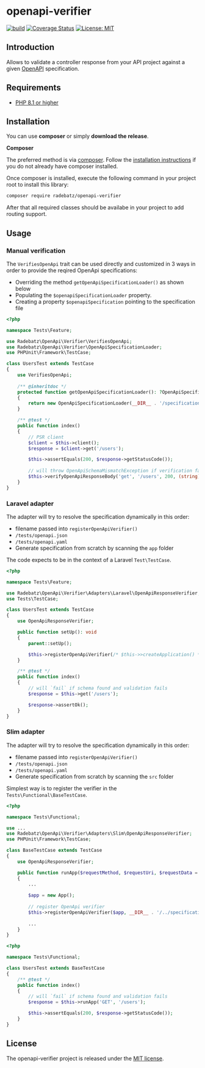 # openapi-verifier
[![build](https://github.com/DerManoMann/openapi-verifier/actions/workflows/build.yml/badge.svg)](https://github.com/DerManoMann/openapi-verifier/actions/workflows/build.yml)
[![Coverage Status](https://coveralls.io/repos/github/DerManoMann/openapi-verifier/badge.svg)](https://coveralls.io/github/DerManoMann/openapi-verifier)
[![License: MIT](https://img.shields.io/badge/License-MIT-yellow.svg)](https://opensource.org/licenses/MIT)

## Introduction
Allows to validate a controller response from your API project against a given [OpenAPI](https://www.openapis.org/)
specification. 

## Requirements
* [PHP 8.1 or higher](http://www.php.net/)

## Installation
You can use **composer** or simply **download the release**.

**Composer**

The preferred method is via [composer](https://getcomposer.org). Follow the
[installation instructions](https://getcomposer.org/doc/00-intro.md) if you do not already have
composer installed.

Once composer is installed, execute the following command in your project root to install this library:

```sh
composer require radebatz/openapi-verifier
```
After that all required classes should be availabe in your project to add routing support.

## Usage
### Manual verification
The `VerifiesOpenApi` trait can be used directly and customized in 3 ways in order to provide the reqired OpenApi specifications:
* Overriding the method `getOpenApiSpecificationLoader()` as shown below
* Populating the `$openapiSpecificationLoader` property.
* Creating a property `$openapiSpecification` pointing to the specification file

```php
<?php

namespace Tests\Feature;

use Radebatz\OpenApi\Verifier\VerifiesOpenApi;
use Radebatz\OpenApi\Verifier\OpenApiSpecificationLoader;
use PHPUnit\Framework\TestCase;

class UsersTest extends TestCase
{
    use VerifiesOpenApi;
    
    /** @inheritdoc */
    protected function getOpenApiSpecificationLoader(): ?OpenApiSpecificationLoader
    {
        return new OpenApiSpecificationLoader(__DIR__ . '/specifications/users.yaml');
    }

    /** @test */
    public function index()
    {
        // PSR client
        $client = $this->client();
        $response = $client->get('/users');

        $this->assertEquals(200, $response->getStatusCode());
        
        // will throw OpenApiSchemaMismatchException if verification fails
        $this->verifyOpenApiResponseBody('get', '/users', 200, (string) $response->getBody());
    }
}

```
### Laravel adapter
The adapter will try to resolve the specification dynamically in this order:
* filename passed into `registerOpenApiVerifier()`
* `/tests/openapi.json`
* `/tests/openapi.yaml`
* Generate specification from scratch by scanning the `app` folder

The code expects to be in the context of a Laravel `Test\TestCase`.

```php
<?php

namespace Tests\Feature;

use Radebatz\OpenApi\Verifier\Adapters\Laravel\OpenApiResponseVerifier;
use Tests\TestCase;

class UsersTest extends TestCase
{
    use OpenApiResponseVerifier;

    public function setUp(): void
    {
        parent::setUp();

        $this->registerOpenApiVerifier(/* $this->>createApplication() */ /* , [specification filename] */);
    }

    /** @test */
    public function index()
    {
        // will `fail` if schema found and validation fails
        $response = $this->get('/users');

        $response->assertOk();
    }
}

```

### Slim adapter
The adapter will try to resolve the specification dynamically in this order:
* filename passed into `registerOpenApiVerifier()`
* `/tests/openapi.json`
* `/tests/openapi.yaml`
* Generate specification from scratch by scanning the `src` folder

Simplest way is to register the verifier in the `Tests\Functional\BaseTestCase`.

```php
<?php

namespace Tests\Functional;

use ...
use Radebatz\OpenApi\Verifier\Adapters\Slim\OpenApiResponseVerifier;
use PHPUnit\Framework\TestCase;

class BaseTestCase extends TestCase
{
    use OpenApiResponseVerifier;

    public function runApp($requestMethod, $requestUri, $requestData = null)
    {
        ...
        
        $app = new App();
        
        // register OpenApi verifier
        $this->registerOpenApiVerifier($app, __DIR__ . '/../specifications/users.yaml');
        
        ...
    }
}
```
```php
<?php

namespace Tests\Functional;

class UsersTest extends BaseTestCase
{
    /** @test */
    public function index()
    {
        // will `fail` if schema found and validation fails
        $response = $this->runApp('GET', '/users');

        $this->assertEquals(200, $response->getStatusCode());
    }
}
```

## License
The openapi-verifier project is released under the [MIT license](LICENSE).
